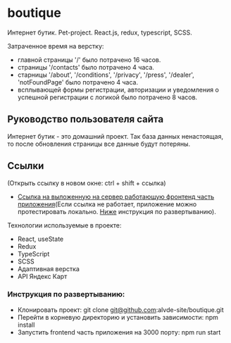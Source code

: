 # boutique

Интернет бутик. Pet-project. React.js, redux, typescript, SCSS.

Затраченное время на верстку:

- главной страницы '/' было потрачено 16 часов.
- страницы '/contacts' было потрачено 4 часа.
- старницы '/about', '/conditions', '/privacy', '/press', '/dealer', 'notFoundPage' было потрачено 4 часа.
- всплывающей формы регистрации, авторизации и уведомления о успешной регистрации с логикой было потрачено 8 часов.

## Руководство пользователя сайта

Интернет бутик - это домашний проект. Так база данных ненастоящая, то после обновления страницы все данные будут потеряны. 

## Ссылки
(Открыть ссылку в новом окне: ctrl + shift + ссылка)

- [Ссылка на выложенную на сервер работающую фронтенд часть приложения](https://boutique-sandy.vercel.app)(Если ссылка не работает, приложение можно протестировать локально. [Ниже](#инструкция-по-развертыванию) инструкция по развертыванию).

Технологии используемые в проекте:

- React, useState
- Redux
- TypeScript
- SCSS
- Адаптивная верстка
- API Яндекс Карт

### Инструкция по развертыванию:

- Клонировать проект: git clone git@github.com:alvde-site/boutique.git
- Перейти в корневую директорию и установить зависимости: npm install
- Запустить frontend часть приложения на 3000 порту: npm run start
